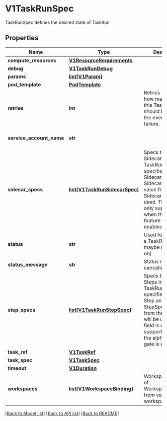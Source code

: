 # V1TaskRunSpec

TaskRunSpec defines the desired state of TaskRun
## Properties
Name | Type | Description | Notes
------------ | ------------- | ------------- | -------------
**compute_resources** | [**V1ResourceRequirements**](https://github.com/kubernetes-client/python/blob/master/kubernetes/docs/V1ResourceRequirements.md) |  | [optional] 
**debug** | [**V1TaskRunDebug**](V1TaskRunDebug.md) |  | [optional] 
**params** | [**list[V1Param]**](V1Param.md) |  | [optional] 
**pod_template** | [**PodTemplate**](PodTemplate.md) |  | [optional] 
**retries** | **int** | Retries represents how many times this TaskRun should be retried in the event of task failure. | [optional] 
**service_account_name** | **str** |  | [optional] [default to '']
**sidecar_specs** | [**list[V1TaskRunSidecarSpec]**](V1TaskRunSidecarSpec.md) | Specs to apply to Sidecars in this TaskRun. If a field is specified in both a Sidecar and a SidecarSpec, the value from the SidecarSpec will be used. This field is only supported when the alpha feature gate is enabled. | [optional] 
**status** | **str** | Used for cancelling a TaskRun (and maybe more later on) | [optional] 
**status_message** | **str** | Status message for cancellation. | [optional] 
**step_specs** | [**list[V1TaskRunStepSpec]**](V1TaskRunStepSpec.md) | Specs to apply to Steps in this TaskRun. If a field is specified in both a Step and a StepSpec, the value from the StepSpec will be used. This field is only supported when the alpha feature gate is enabled. | [optional] 
**task_ref** | [**V1TaskRef**](V1TaskRef.md) |  | [optional] 
**task_spec** | [**V1TaskSpec**](V1TaskSpec.md) |  | [optional] 
**timeout** | [**V1Duration**](V1Duration.md) |  | [optional] 
**workspaces** | [**list[V1WorkspaceBinding]**](V1WorkspaceBinding.md) | Workspaces is a list of WorkspaceBindings from volumes to workspaces. | [optional] 

[[Back to Model list]](../README.md#documentation-for-models) [[Back to API list]](../README.md#documentation-for-api-endpoints) [[Back to README]](../README.md)


